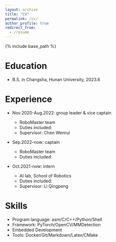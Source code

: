 ```yaml
---
layout: archive
title: "CV"
permalink: /cv/
author_profile: true
redirect_from:
  - /resume
---
```


{% include base_path %}

Education
======
* B.S. in Changsha, Hunan University, 2023.6

Experience
======
* Nov.2020\-Aug.2022: group leader \& vice captain
  * RoboMaster team
  * Duties included: 
  * Supervisor: Chen Wenrui
  
* Sep.2022\-now: captain
  * RoboMaster team
  * Duties included: 

* Oct.2021\-now: intern
  * AI lab, School of Robotics
  * Duties included: 
  * Supervisor: Li Qingpeng

Skills
======
* Program language: asm/C/C++/Python/Shell
* Framework: PyTorch/OpenCV/MMDetection
* Embedded Development
* Tools: Docker/Git/Markdown/Latex/CMake

